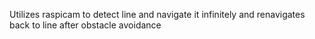 Utilizes raspicam to detect line and navigate it infinitely and renavigates back to line after obstacle avoidance
